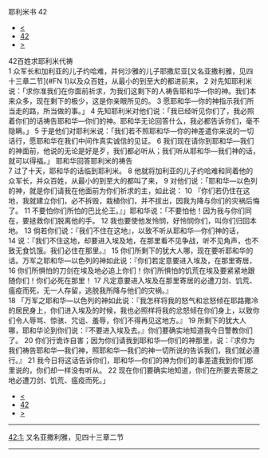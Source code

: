 ﻿





 耶利米书 42




* [<](bible/JER41.md)
* [42](bible/JER.md)
* [>](bible/JER43.md)



 
42百姓求耶利米代祷  
1 众军长和加利亚的儿子约哈难，并何沙雅的儿子耶撒尼亚[又名亚撒利雅，见四十三章二节](#FN
1)以及众百姓，从最小的到至大的都进前来， 
2 对先知耶利米说：「求你准我们在你面前祈求，为我们这剩下的人祷告耶和华—你的神。我们本来众多，现在剩下的极少，这是你亲眼所见的。 
3 愿耶和华—你的神指示我们所当走的路，所当做的事。」 
4 先知耶利米对他们说：「我已经听见你们了，我必照着你们的话祷告耶和华—你们的神。耶和华无论回答什么，我必都告诉你们，毫不隐瞒。」 
5 于是他们对耶利米说：「我们若不照耶和华—你的神差遣你来说的一切话行，愿耶和华在我们中间作真实诚信的见证。 
6 我们现在请你到耶和华—我们的神面前，他说的无论是好是歹，我们都必听从；我们听从耶和华—我们神的话，就可以得福。」 耶和华回答耶利米的祷告  
7 过了十天，耶和华的话临到耶利米。 
8 他就将加利亚的儿子约哈难和同着他的众军长，并众百姓，从最小的到至大的都叫了来， 
9 对他们说：「耶和华—以色列的神，就是你们请我在他面前为你们祈求的主，如此说： 
10 『你们若仍住在这地，我就建立你们，必不拆毁，栽植你们，并不拔出，因我为降与你们的灾祸后悔了。 
11 不要怕你们所怕的巴比伦王。』」耶和华说：「不要怕他！因为我与你们同在，要拯救你们脱离他的手。 
12 我也要使他发怜悯，好怜悯你们，叫你们归回本地。 
13 倘若你们说：『我们不住在这地』，以致不听从耶和华—你们神的话， 
14 说：『我们不住这地，却要进入埃及地，在那里看不见争战，听不见角声，也不致无食饥饿。我们必住在那里。』 
15 你们所剩下的犹大人哪，现在要听耶和华的话。万军之耶和华—以色列的神如此说：『你们若定意要进入埃及，在那里寄居， 
16 你们所惧怕的刀剑在埃及地必追上你们！你们所惧怕的饥荒在埃及要紧紧地跟随你们！你们必死在那里！ 
17 凡定意要进入埃及在那里寄居的必遭刀剑、饥荒、瘟疫而死，无一人存留，逃脱我所降与他们的灾祸。』  
18 「万军之耶和华—以色列的神如此说：『我怎样将我的怒气和忿怒倾在耶路撒冷的居民身上，你们进入埃及的时候，我也必照样将我的忿怒倾在你们身上，以致你们令人辱骂、惊骇、咒诅、羞辱，你们不得再见这地方。』 
19 所剩下的犹大人哪，耶和华论到你们说：『不要进入埃及去。』你们要确实地知道我今日警教你们了。 
20 你们行诡诈自害；因为你们请我到耶和华—你们的神那里，说：『求你为我们祷告耶和华—我们神，照耶和华—我们的神一切所说的告诉我们，我们就必遵行。』 
21 我今日将这话告诉你们，耶和华—你们的神为你们的事差遣我到你们那里说的，你们却一样没有听从。 
22 现在你们要确实地知道，你们在所要去寄居之地必遭刀剑、饥荒、瘟疫而死。」 
* [<](bible/JER41.md)
* [42](bible/JER.md)
* [>](bible/JER43.md)





---


[42:1:](#V1)
又名亚撒利雅，见四十三章二节




---









